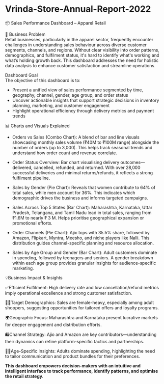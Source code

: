 # Vrinda-Store-Annual-Report-2022

📦 Sales Performance Dashboard – Apparel Retail

📌 Business Problem  
Retail businesses, particularly in the apparel sector, frequently encounter challenges in understanding sales behaviour across diverse customer segments, channels, and regions. Without clear visibility into order patterns, demographics, and fulfilment status, it's hard to identify what's working and what’s holding growth back. This dashboard addresses the need for holistic data analysis to enhance customer satisfaction and streamline operations.

Dashboard Goal  
The objective of this dashboard is to:
- Present a unified view of sales performance segmented by time, geography, channel, gender, age group, and order status  
- Uncover actionable insights that support strategic decisions in inventory planning, marketing, and customer engagement  
- Highlight operational efficiency through delivery metrics and payment trends  

📊 Charts and Visuals Explained  

- Orders vs Sales (Combo Chart): A blend of bar and line visuals showcasing monthly sales volume (₹40M to ₹100M range)          alongside the number of orders (up to 3,000). This helps track seasonal trends and understand how order count and revenue     correlate.

- Order Status Overview: Bar chart visualising delivery outcomes—delivered, cancelled, refunded, and returned. With over        28,000 successful deliveries and minimal returns/refunds, it reflects a strong fulfilment pipeline.

- Sales by Gender (Pie Chart): Reveals that women contribute to 64% of total sales, while men account for 36%. This indicates   which demographic drives the business and informs targeted campaigns.

- Sales Across Top 5 States (Bar Chart): Maharashtra, Karnataka, Uttar Pradesh, Telangana, and Tamil Nadu lead in total         sales, ranging from ₹1.6M to nearly ₹ 3 M. Helps prioritise geographical expansion or promotional efforts.

- Order Channels (Pie Chart): Ajio tops with 35.5% share, followed by Amazon, Flipkart, Myntra, Meesho, and niche players       like Nalli. This distribution guides channel-specific planning and resource allocation.

- Sales by Age Group and Gender (Bar Chart): Adult customers dominate in spending, followed by teenagers and seniors. A         gender breakdown within each age group provides granular insights for audience-specific marketing.
  
💡Business Impact & Insights

✅Efficient Fulfilment: High delivery rate and low cancellation/refund metrics imply operational excellence and strong customer satisfaction.

👩‍🦰Target Demographics: Sales are female-heavy, especially among adult shoppers, suggesting opportunities for tailored offers    and loyalty programs.

🌍Geographic Focus: Maharashtra and Karnataka present lucrative markets for deeper engagement and distribution efforts.

🛍️Channel Strategy: Ajio and Amazon are key contributors—understanding their dynamics can refine platform-specific tactics     and partnerships.

🕵️‍♂️Age-Specific Insights: Adults dominate spending, highlighting the need to tailor communication and product bundles for       their preferences.

**This dashboard empowers decision-makers with an intuitive and intelligent interface to track performance, identify patterns, and optimise the retail strategy.**


